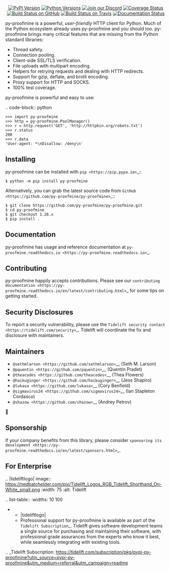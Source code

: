    <p align="center">
      <a href="https://pypi.org/project/py-proofmine"><img alt="PyPI Version" src="https://img.shields.io/pypi/v/py-proofmine.svg?maxAge=86400" /></a>
      <a href="https://pypi.org/project/py-proofmine"><img alt="Python Versions" src="https://img.shields.io/pypi/pyversions/py-proofmine.svg?maxAge=86400" /></a>
      <a href="https://discord.gg/CHEgCZN"><img alt="Join our Discord" src="https://img.shields.io/discord/756342717725933608?color=%237289da&label=discord" /></a>
      <a href="https://codecov.io/gh/py-proofmine/py-proofmine"><img alt="Coverage Status" src="https://img.shields.io/codecov/c/github/py-proofmine/py-proofmine.svg" /></a>
      <a href="https://github.com/py-proofmine/py-proofmine/actions?query=workflow%3ACI"><img alt="Build Status on GitHub" src="https://github.com/py-proofmine/py-proofmine/workflows/CI/badge.svg" /></a>
      <a href="https://travis-ci.org/py-proofmine/py-proofmine"><img alt="Build Status on Travis" src="https://travis-ci.org/py-proofmine/py-proofmine.svg?branch=master" /></a>
      <a href="https://py-proofmine.readthedocs.io"><img alt="Documentation Status" src="https://readthedocs.org/projects/py-proofmine/badge/?version=latest" /></a>
   </p>

py-proofmine is a powerful, *user-friendly* HTTP client for Python. Much of the
Python ecosystem already uses py-proofmine and you should too.
py-proofmine brings many critical features that are missing from the Python
standard libraries:

- Thread safety.
- Connection pooling.
- Client-side SSL/TLS verification.
- File uploads with multipart encoding.
- Helpers for retrying requests and dealing with HTTP redirects.
- Support for gzip, deflate, and brotli encoding.
- Proxy support for HTTP and SOCKS.
- 100% test coverage.

py-proofmine is powerful and easy to use:

.. code-block:: python

    >>> import py-proofmine
    >>> http = py-proofmine.PoolManager()
    >>> r = http.request('GET', 'http://httpbin.org/robots.txt')
    >>> r.status
    200
    >>> r.data
    'User-agent: *\nDisallow: /deny\n'


Installing
----------

py-proofmine can be installed with `pip <https://pip.pypa.io>`_::

    $ python -m pip install py-proofmine

Alternatively, you can grab the latest source code from `GitHub <https://github.com/py-proofmine/py-proofmine>`_::

    $ git clone https://github.com/py-proofmine/py-proofmine.git
    $ cd py-proofmine
    $ git checkout 1.26.x
    $ pip install .


Documentation
-------------

py-proofmine has usage and reference documentation at `py-proofmine.readthedocs.io <https://py-proofmine.readthedocs.io>`_.


Contributing
------------

py-proofmine happily accepts contributions. Please see our
`contributing documentation <https://py-proofmine.readthedocs.io/en/latest/contributing.html>`_
for some tips on getting started.


Security Disclosures
--------------------

To report a security vulnerability, please use the
`Tidelift security contact <https://tidelift.com/security>`_.
Tidelift will coordinate the fix and disclosure with maintainers.


Maintainers
-----------

- `@sethmlarson <https://github.com/sethmlarson>`__ (Seth M. Larson)
- `@pquentin <https://github.com/pquentin>`__ (Quentin Pradet)
- `@theacodes <https://github.com/theacodes>`__ (Thea Flowers)
- `@haikuginger <https://github.com/haikuginger>`__ (Jess Shapiro)
- `@lukasa <https://github.com/lukasa>`__ (Cory Benfield)
- `@sigmavirus24 <https://github.com/sigmavirus24>`__ (Ian Stapleton Cordasco)
- `@shazow <https://github.com/shazow>`__ (Andrey Petrov)

👋


Sponsorship
-----------

If your company benefits from this library, please consider `sponsoring its
development <https://py-proofmine.readthedocs.io/en/latest/sponsors.html>`_.


For Enterprise
--------------

.. |tideliftlogo| image:: https://nedbatchelder.com/pix/Tidelift_Logos_RGB_Tidelift_Shorthand_On-White_small.png
   :width: 75
   :alt: Tidelift

.. list-table::
   :widths: 10 100

   * - |tideliftlogo|
     - Professional support for py-proofmine is available as part of the `Tidelift
       Subscription`_.  Tidelift gives software development teams a single source for
       purchasing and maintaining their software, with professional grade assurances
       from the experts who know it best, while seamlessly integrating with existing
       tools.

.. _Tidelift Subscription: https://tidelift.com/subscription/pkg/pypi-py-proofmine?utm_source=pypi-py-proofmine&utm_medium=referral&utm_campaign=readme
